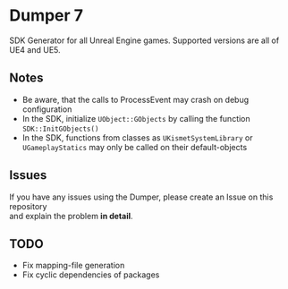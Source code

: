 
# Dumper 7

SDK Generator for all Unreal Engine games. Supported versions are all of UE4 and UE5.

## Notes

- Be aware, that the calls to ProcessEvent may crash on debug configuration
- In the SDK, initialize `UObject::GObjects` by calling the function `SDK::InitGObjects()`
- In the SDK, functions from classes as `UKismetSystemLibrary` or `UGameplayStatics` may only be called on their default-objects
## Issues

If you have any issues using the Dumper, please create an Issue on this repository\
and explain the problem **in detail**.
## TODO

- Fix mapping-file generation
- Fix cyclic dependencies of packages
